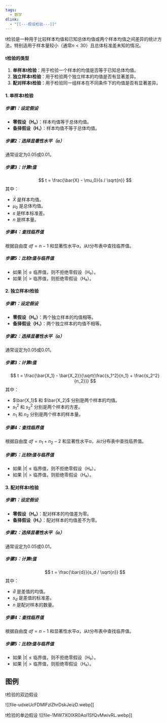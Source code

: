 ```yaml
---
tags:
  - 数学
dlink:
  - "[[---假设检验---]]"
---
```

t检验是一种用于比较样本均值和已知总体均值或两个样本均值之间差异的统计方法，特别适用于样本量较小（通常$n<30$）且总体标准差未知的情况。

#### t检验的类型

1. **单样本t检验**：用于检验一个样本的均值是否等于已知总体均值。
2. **独立样本t检验**：用于检验两个独立样本的均值是否有显著差异。
3. **配对样本t检验**：用于检验同一组样本在不同条件下的均值是否有显著差异。

#### 1. 单样本t检验

##### 步骤1：设定假设
- **零假设（H₀）**：样本均值等于总体均值。
- **备择假设（H₁）**：样本均值不等于总体均值。

##### 步骤2：选择显著性水平（α）
通常设定为0.05或0.01。

##### 步骤3：计算t值
$$ t = \frac{\bar{X} - \mu_0}{s / \sqrt{n}} $$
其中：
- $\bar{X}$ 是样本均值。
- $\mu_0$ 是总体均值。
- $s$ 是样本标准差。
- $n$ 是样本量。

##### 步骤4：查找临界值
根据自由度 $df = n - 1$ 和显著性水平α，从t分布表中查找临界值。

##### 步骤5：比较t值与临界值
- 如果 $|t| \leq \text{临界值}$，则不拒绝零假设（H₀）。
- 如果 $|t| > \text{临界值}$，则拒绝零假设（H₀）。

#### 2. 独立样本t检验

##### 步骤1：设定假设
- **零假设（H₀）**：两个独立样本的均值相等。
- **备择假设（H₁）**：两个独立样本的均值不相等。

##### 步骤2：选择显著性水平（α）
通常设定为0.05或0.01。

##### 步骤3：计算t值
$$ t = \frac{\bar{X_1} - \bar{X_2}}{\sqrt{\frac{s_1^2}{n_1} + \frac{s_2^2}{n_2}}} $$
其中：
- $\bar{X_1}$ 和 $\bar{X_2}$ 分别是两个样本的均值。
- $s_1^2$ 和 $s_2^2$ 分别是两个样本的方差。
- $n_1$ 和 $n_2$ 分别是两个样本的样本量。

##### 步骤4：查找临界值
根据自由度 $df = n_1 + n_2 - 2$ 和显著性水平α，从t分布表中查找临界值。

##### 步骤5：比较t值与临界值
- 如果 $|t| \leq \text{临界值}$，则不拒绝零假设（H₀）。
- 如果 $|t| > \text{临界值}$，则拒绝零假设（H₀）。

#### 3. 配对样本t检验

##### 步骤1：设定假设
- **零假设（H₀）**：配对样本的均值差为零。
- **备择假设（H₁）**：配对样本的均值差不为零。

##### 步骤2：选择显著性水平（α）
通常设定为0.05或0.01。

##### 步骤3：计算t值
$$ t = \frac{\bar{d}}{s_d / \sqrt{n}} $$
其中：
- $\bar{d}$ 是差值的均值。
- $s_d$ 是差值的标准差。
- $n$ 是配对样本的数量。

##### 步骤4：查找临界值
根据自由度 $df = n - 1$ 和显著性水平α，从t分布表中查找临界值。

##### 步骤5：比较t值与临界值
- 如果 $|t| \leq \text{临界值}$，则不拒绝零假设（H₀）。
- 如果 $|t| > \text{临界值}$，则拒绝零假设（H₀）。



## 图例
t检验的双边假设

![[file-udxeUcFDMIFzlZhrDskJeizD.webp]]

t检验的单边假设
![[file-1MW7XOlXR0Aol1SfQvMwivRL.webp]]